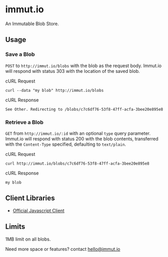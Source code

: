 immut.io
========
An Immutable Blob Store.


Usage
-----

### Save a Blob

`POST` to `http://immut.io/blobs` with the blob as the request body.
Immut.io will respond with status 303 with the location of the saved blob.

cURL Request

```
curl --data "my blob" http://immut.io/blobs
```

cURL Response

```
See Other. Redirecting to /blobs/c7c6df76-53f8-47ff-acfa-3bee20e895e8
```

### Retrieve a Blob

`GET` from `http://immut.io/:id` with an optional `type` query parameter.
Immut.io will respond with status 200 with the blob contents, transferred
with the `Content-Type` specified, defaulting to `text/plain`.

cURL Request

```
curl http://immut.io/blobs/c7c6df76-53f8-47ff-acfa-3bee20e895e8
```

cURL Response

```
my blob
```

Client Libraries
----------------

- [Official Javascript Client](http://github.com/immutio/immutio-js-client)


Limits
------

1MB limit on all blobs.

Need more space or features? contact hello@immut.io
